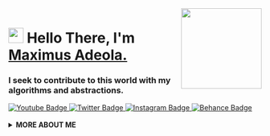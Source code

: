 
<img align="right" src="https://raw.githubusercontent.com/maxdev/maxdev/master/logo.png" height="160px" width="auto">

<h1 align="left"><img src="https://raw.githubusercontent.com/maxdev/maxdev/master/wave.gif" width="30px"><strong> Hello There, I'm <a href="https://maximusadeola.com/">Maximus Adeola.</a></strong>
</h1>

<h3 align="left"><strong>
I seek to contribute to this world with my algorithms and abstractions.</strong></h3>

<a target="_blank" href="https://linkedin.com/in/maxdev/">
<img src="https://img.shields.io/badge/-maxdev-red?style=for-the-badge&logo=Youtube&logoColor=white&link=https://www.youtube.com/c/maxdev" alt="Youtube Badge">
</a>
<a target="_blank" href="https://twitter.com/maxdev">
<img src="https://img.shields.io/badge/maxdev-1ca0f1?style=for-the-badge&logo=twitter&logoColor=white&link=https://twitter.com/maxdev" alt="Twitter Badge">
</a>
<a target="_blank" href="https://instagram.com/maxdev/">
<img src="https://img.shields.io/badge/-maxdev-E1306C?style=for-the-badge&logo=Instagram&logoColor=white&link=https://instagram.com/maxdev/" alt="Instagram Badge">
</a>
<a target="_blank" href="https://behance.net/maxdev/">
<img src="https://img.shields.io/badge/-maxdev-141414?style=for-the-badge&logo=Behance&logoColor=white&link=https://behance.net/maxdev" alt="Behance Badge">
</a>
<br>

<br>

  <details>
    <summary>
    <strong>MORE ABOUT ME</strong>
    </summary>

```javascript
const maxdev = {
  education: "UnderGraduate",
  otherAlias: "Full Stack Developer",
  codesIn: ["Javascript", "HTML", "CSS", "Python", "Linux Bash", "Unity"],
  currentlylearning: ["MongoDB", "AI & ML","Django", "Swimming"],
  toolsUsing: ["Vue", "Flask", "Django", "FastAPI", "Sass", "AWS", "Wordpress", "Bootstrap", "Firebase", "Figma"],
  experiences: [
    {
      company : "Behance",
      post : "Graphic Designer | Freelancing"
    },
    {
      company : "Eagle Eye Pvt. Ltd",
      post : "Senior Graphic Designer"
    }
  ],
availableForHire: true
}
```

![maxdev's github stats](https://github-readme-stats.vercel.app/api?username=maxdevyt&show_icons=true&icon_color=141414&bg_color=ffffff&hide_border=true&line_height=25&text_color=141414&hide_title=true&count_private=true)

<img src="https://raw.githubusercontent.com/maxdev/maxdev/master/logo.png" height="30"> <em><b>I'm mostly active around the internet</b> so if you want to say hi or just dropby, feel free to <a target="_blank" href="https://github.com/maxdevyt/maxdev/issues/new/choose"><strong> create an issue</strong></a>, I'll be happy to exchnage our views on dinosaurs or life or anything you fancy about ;)</b> </em>


<a target="_blank" href="https://github.com/maxdev/maxdev/">
<img src="https://img.shields.io/badge/dynamic/json?url=https://api.countapi.xyz/hit/visitor-badge/maxdevyt&style=for-the-badge&label=visitors&query=value&color=0F0F1A&labelColor=0F0F1A" alt="maxdev's vistors">
</a>

  </details>
